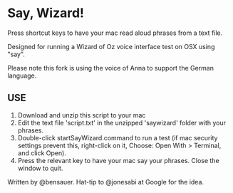 # Say, Wizard!

Press shortcut keys to have your mac read aloud phrases from a text file. 

Designed for running a Wizard of Oz voice interface test on OSX using "say".

Please note this fork is using the voice of Anna to support the German language.

## USE

1. Download and unzip this script to your mac
2. Edit the text file 'script.txt' in the unzipped 'saywizard' folder with your phrases.
3. Double-click startSayWizard.command to run a test (if mac security settings prevent this, right-click on it, Choose: Open With > Terminal, and click Open).
4. Press the relevant key to have your mac say your phrases. Close the window to quit. 

Written by @bensauer. 
Hat-tip to @jonesabi at Google for the idea.

